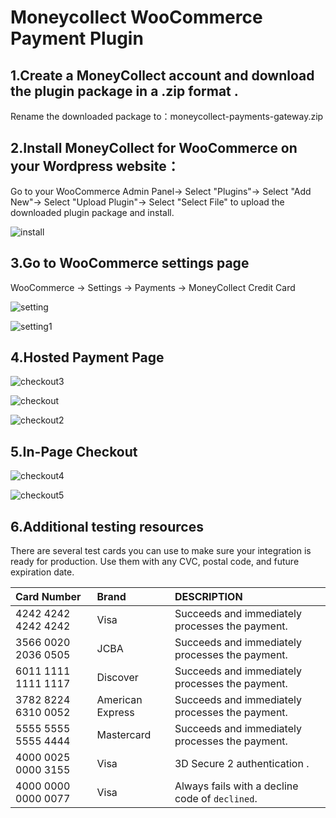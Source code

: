 Moneycollect WooCommerce Payment Plugin
=======

1.Create a MoneyCollect account and download the plugin package in a .zip format .
----
Rename the downloaded package to：moneycollect-payments-gateway.zip

2.Install MoneyCollect for WooCommerce on your Wordpress website：
----
Go to your WooCommerce Admin Panel-> Select "Plugins"-> Select "Add New"-> Select "Upload Plugin"-> Select "Select File" to upload the downloaded plugin package and install. 

![install](https://user-images.githubusercontent.com/92731686/142347345-c44aacd1-fd4e-4e61-869d-8b16c1c50a28.png)

3.Go to WooCommerce settings page
----

WooCommerce -> Settings -> Payments -> MoneyCollect Credit Card

![setting](https://user-images.githubusercontent.com/92731686/142347728-abf372ad-69a9-4612-afc9-d63e19472561.png)


![setting1](https://user-images.githubusercontent.com/92731686/142347903-c7ad7064-8a78-475b-891a-c21981b9c8be.png)


4.Hosted Payment Page
---
![checkout3](https://user-images.githubusercontent.com/92731686/142348504-a3dc1a29-b80d-49b2-a041-ca3653fd68b1.png)


![checkout](https://user-images.githubusercontent.com/92731686/142348181-cf5f27a8-739d-4a9e-ada8-a0043cbacd22.png)


![checkout2](https://user-images.githubusercontent.com/92731686/142348270-1260b319-67ad-49ec-b8b5-a4f407c0271c.png)


5.In-Page Checkout
---
![checkout4](https://user-images.githubusercontent.com/92731686/142348592-b9956722-9f48-4ed4-a453-c61153adde23.png)

![checkout5](https://user-images.githubusercontent.com/92731686/142348708-da410804-62e0-4f2a-897c-6987060a232a.png)


6.Additional testing resources
---
There are several test cards you can use to make sure your integration is ready for production. Use them with any CVC, postal code, and future expiration date.

|  Card Number| Brand  |DESCRIPTION          |
| :------------- | :------------- | :-------------- |
| 4242 4242 4242 4242    | Visa            | Succeeds and immediately processes the payment. |
| 3566 0020 2036 0505    | JCBA            | Succeeds and immediately processes the payment. |
| 6011 1111 1111 1117    | Discover        | Succeeds and immediately processes the payment. |
| 3782 8224 6310 0052    | American Express| Succeeds and immediately processes the payment. |
| 5555 5555 5555 4444    | Mastercard      | Succeeds and immediately processes the payment. |
| 4000 0025 0000 3155    | Visa            | 3D Secure 2 authentication . |
| 4000 0000 0000 0077    | Visa            | Always fails with a decline code of `declined`. |

